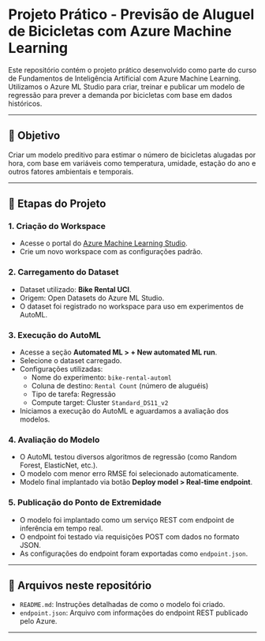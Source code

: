 # Projeto Prático - Previsão de Aluguel de Bicicletas com Azure Machine Learning

Este repositório contém o projeto prático desenvolvido como parte do curso de Fundamentos de Inteligência Artificial com Azure Machine Learning. Utilizamos o Azure ML Studio para criar, treinar e publicar um modelo de regressão para prever a demanda por bicicletas com base em dados históricos.

---

## 📌 Objetivo

Criar um modelo preditivo para estimar o número de bicicletas alugadas por hora, com base em variáveis como temperatura, umidade, estação do ano e outros fatores ambientais e temporais.

---

## 🔧 Etapas do Projeto

### 1. Criação do Workspace
- Acesse o portal do [Azure Machine Learning Studio](https://ml.azure.com).
- Crie um novo workspace com as configurações padrão.

### 2. Carregamento do Dataset
- Dataset utilizado: **Bike Rental UCI**.
- Origem: Open Datasets do Azure ML Studio.
- O dataset foi registrado no workspace para uso em experimentos de AutoML.

### 3. Execução do AutoML
- Acesse a seção **Automated ML > + New automated ML run**.
- Selecione o dataset carregado.
- Configurações utilizadas:
  - Nome do experimento: `bike-rental-automl`
  - Coluna de destino: `Rental Count` (número de aluguéis)
  - Tipo de tarefa: Regressão
  - Compute target: Cluster `Standard_DS11_v2`
- Iniciamos a execução do AutoML e aguardamos a avaliação dos modelos.

### 4. Avaliação do Modelo
- O AutoML testou diversos algoritmos de regressão (como Random Forest, ElasticNet, etc.).
- O modelo com menor erro RMSE foi selecionado automaticamente.
- Modelo final implantado via botão **Deploy model > Real-time endpoint**.

### 5. Publicação do Ponto de Extremidade
- O modelo foi implantado como um serviço REST com endpoint de inferência em tempo real.
- O endpoint foi testado via requisições POST com dados no formato JSON.
- As configurações do endpoint foram exportadas como `endpoint.json`.

---

## 📁 Arquivos neste repositório

- `README.md`: Instruções detalhadas de como o modelo foi criado.
- `endpoint.json`: Arquivo com informações do endpoint REST publicado pelo Azure.

---
